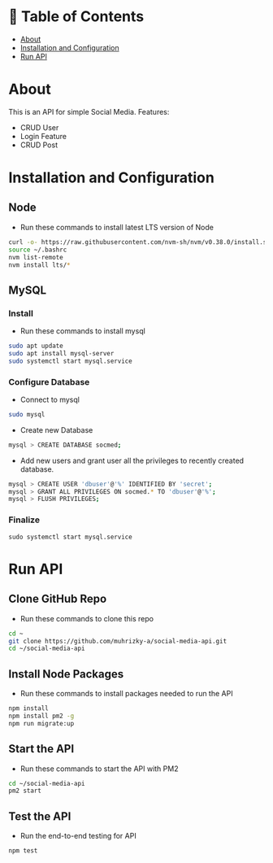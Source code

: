 <!-- Table of Contents -->
# :notebook_with_decorative_cover: Table of Contents

- [About](#about)
- [Installation and Configuration](#Installation-and-configuration)
- [Run API](#run-api)

# About
This is an API for simple Social Media.
Features:
- CRUD User
- Login Feature
- CRUD Post



# Installation and Configuration
## Node
- Run these commands to install latest LTS version of Node
```bash
curl -o- https://raw.githubusercontent.com/nvm-sh/nvm/v0.38.0/install.sh | bash
source ~/.bashrc
nvm list-remote
nvm install lts/*
```


## MySQL
### Install
- Run these commands to install mysql
```bash
sudo apt update
sudo apt install mysql-server
sudo systemctl start mysql.service
```

### Configure Database
- Connect to mysql
```bash
sudo mysql
```

- Create new Database
```bash
mysql > CREATE DATABASE socmed;
```

- Add new users and grant user all the privileges to recently created database.
```bash
mysql > CREATE USER 'dbuser'@'%' IDENTIFIED BY 'secret';
mysql > GRANT ALL PRIVILEGES ON socmed.* TO 'dbuser'@'%';
mysql > FLUSH PRIVILEGES;
```

### Finalize
`sudo systemctl start mysql.service`

# Run API
## Clone GitHub Repo
- Run these commands to clone this repo
```bash
cd ~
git clone https://github.com/muhrizky-a/social-media-api.git
cd ~/social-media-api
```

## Install Node Packages
- Run these commands to install packages needed to run the API
```bash
npm install
npm install pm2 -g
npm run migrate:up
```
## Start the API
- Run these commands to start the API with PM2
```bash
cd ~/social-media-api
pm2 start
```

## Test the API
- Run the end-to-end testing for API
```bash
npm test
```